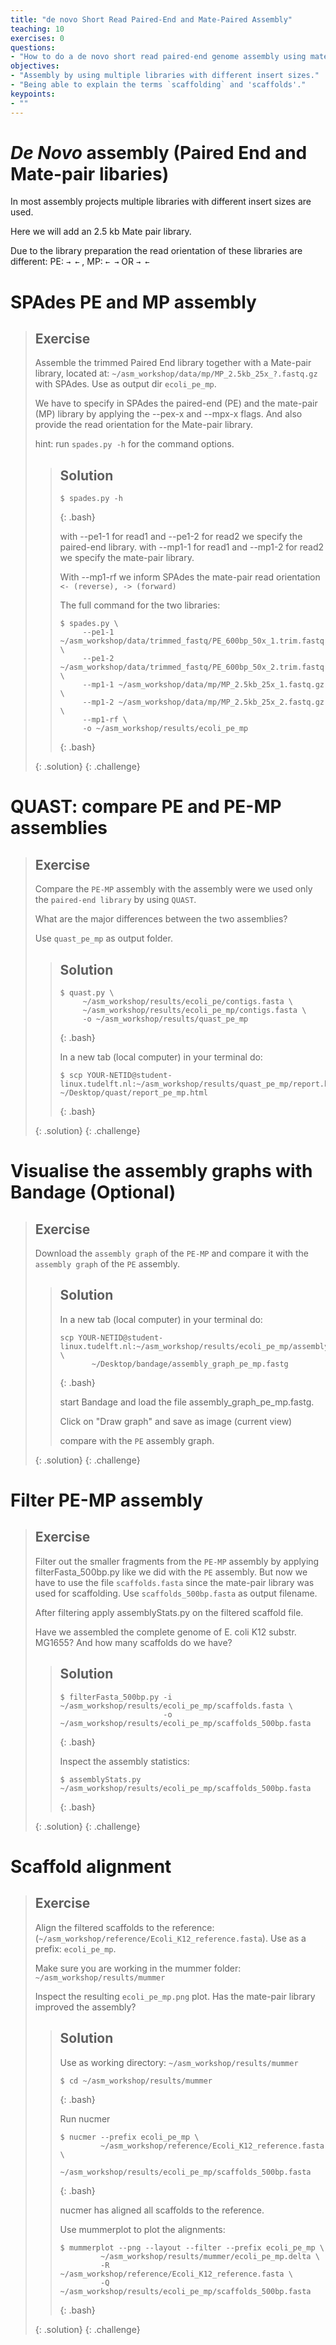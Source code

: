 ```yaml
---
title: "de novo Short Read Paired-End and Mate-Paired Assembly"
teaching: 10
exercises: 0
questions:
- "How to do a de novo short read paired-end genome assembly using mate-pairs?"
objectives:
- "Assembly by using multiple libraries with different insert sizes."
- "Being able to explain the terms `scaffolding` and 'scaffolds'."
keypoints:
- ""
---
```


# *De Novo* assembly (Paired End and Mate-pair libaries)

In most assembly projects multiple libraries with different insert sizes are used.

Here we will add an 2.5 kb Mate pair library.

Due to the library preparation the read orientation of these libraries are different: PE: `→ ←` , MP: `← →` OR `→ ←`


# SPAdes PE and MP assembly


> ## Exercise
> 
> Assemble the trimmed Paired End library together with a Mate-pair library, located at: `~/asm_workshop/data/mp/MP_2.5kb_25x_?.fastq.gz` with SPAdes. Use as output dir `ecoli_pe_mp`.
>
>
> We have to specify in SPAdes the paired-end (PE) and the mate-pair (MP) library by applying the --pex-x and --mpx-x flags. And also provide the read orientation for the Mate-pair library.
>
>
>
> hint: run `spades.py -h` for the command options.
>
>
>
>> ## Solution
>> 
>> ~~~
>> $ spades.py -h
>> ~~~
>> {: .bash}
>>
>> with --pe1-1 for read1 and --pe1-2 for read2 we specify the paired-end library.
>> with --mp1-1 for read1 and --mp1-2 for read2 we specify the mate-pair library.
>>
>>
>> With --mp1-rf we inform SPAdes the mate-pair read orientation `<- (reverse), -> (forward)`
>>
>>
>> The full command for the two libraries:
>>
>>
>> ~~~
>> $ spades.py \
>>      --pe1-1 ~/asm_workshop/data/trimmed_fastq/PE_600bp_50x_1.trim.fastq.gz \
>>      --pe1-2 ~/asm_workshop/data/trimmed_fastq/PE_600bp_50x_2.trim.fastq.gz \
>>      --mp1-1 ~/asm_workshop/data/mp/MP_2.5kb_25x_1.fastq.gz \
>>      --mp1-2 ~/asm_workshop/data/mp/MP_2.5kb_25x_2.fastq.gz \
>>      --mp1-rf \
>>      -o ~/asm_workshop/results/ecoli_pe_mp
>> ~~~
>> {: .bash}
>>
> {: .solution}
{: .challenge}

# QUAST: compare PE and PE-MP assemblies

> ## Exercise
> 
> Compare the `PE-MP` assembly with the assembly were we used only the `paired-end library` by using `QUAST`.
> 
>
> What are the major differences between the two assemblies?
>
>
>
> Use `quast_pe_mp` as output folder.
>
>
>
>> ## Solution
>> 
>> ~~~
>> $ quast.py \
>>      ~/asm_workshop/results/ecoli_pe/contigs.fasta \
>>      ~/asm_workshop/results/ecoli_pe_mp/contigs.fasta \
>>      -o ~/asm_workshop/results/quast_pe_mp
>> ~~~
>> {: .bash}
>>
>> In a new tab (local computer) in your terminal do:
>>
>> ~~~
>> $ scp YOUR-NETID@student-linux.tudelft.nl:~/asm_workshop/results/quast_pe_mp/report.html ~/Desktop/quast/report_pe_mp.html
>> ~~~
>> {: .bash}
>> 
> {: .solution}
{: .challenge}

# Visualise the assembly graphs with Bandage (Optional)

> ## Exercise
> 
> Download the `assembly graph` of the `PE-MP` and compare it with the `assembly graph` of the `PE` assembly.
> 
>
>> ## Solution
>>
>> In a new tab (local computer) in your terminal do:
>>
>> ~~~
>> scp YOUR-NETID@student-linux.tudelft.nl:~/asm_workshop/results/ecoli_pe_mp/assembly_graph.fastg \
>>        ~/Desktop/bandage/assembly_graph_pe_mp.fastg
>> ~~~
>> {: .bash}
>> 
>>
>> start Bandage and load the file assembly_graph_pe_mp.fastg.
>>
>> Click on "Draw graph" and save as image (current view)
>>
>> compare with the `PE` assembly graph.
>>
> {: .solution}
{: .challenge}

# Filter PE-MP assembly


> ## Exercise
>
> Filter out the smaller fragments from the `PE-MP` assembly by applying filterFasta_500bp.py like we did with the `PE` assembly. But now we have to use the file `scaffolds.fasta` since the mate-pair library was used for scaffolding.
> Use `scaffolds_500bp.fasta` as output filename.
>
> After filtering apply assemblyStats.py on the filtered scaffold file.
>
> Have we assembled the complete genome of E. coli K12 substr. MG1655?
> And how many scaffolds do we have?
>
>> ## Solution
>> 
>> ~~~
>> $ filterFasta_500bp.py -i ~/asm_workshop/results/ecoli_pe_mp/scaffolds.fasta \
>>                        -o ~/asm_workshop/results/ecoli_pe_mp/scaffolds_500bp.fasta
>> ~~~
>> {: .bash}
>> 
>> Inspect the assembly statistics:
>> 
>> ~~~
>> $ assemblyStats.py ~/asm_workshop/results/ecoli_pe_mp/scaffolds_500bp.fasta
>> ~~~
>> {: .bash}
>> 
> {: .solution}
{: .challenge}

# Scaffold alignment

> ## Exercise
>
>
> Align the filtered scaffolds to the reference: (`~/asm_workshop/reference/Ecoli_K12_reference.fasta`).
> Use as a prefix: `ecoli_pe_mp`.
>
> Make sure you are working in the mummer folder: `~/asm_workshop/results/mummer`
>
> Inspect the resulting `ecoli_pe_mp.png` plot.
> Has the mate-pair library improved the assembly?
>
>> ## Solution
>> 
>> Use as working directory: `~/asm_workshop/results/mummer`
>> ~~~
>> $ cd ~/asm_workshop/results/mummer
>> ~~~
>> {: .bash}
>> 
>> Run nucmer
>> 
>> ~~~
>> $ nucmer --prefix ecoli_pe_mp \
>>          ~/asm_workshop/reference/Ecoli_K12_reference.fasta \
>>          ~/asm_workshop/results/ecoli_pe_mp/scaffolds_500bp.fasta
>> ~~~
>> {: .bash}
>>
>> nucmer has aligned all scaffolds to the reference.
>> 
>> Use mummerplot to plot the alignments:
>>
>> ~~~
>> $ mummerplot --png --layout --filter --prefix ecoli_pe_mp \
>>          ~/asm_workshop/results/mummer/ecoli_pe_mp.delta \
>>          -R ~/asm_workshop/reference/Ecoli_K12_reference.fasta \
>>          -Q ~/asm_workshop/results/ecoli_pe_mp/scaffolds_500bp.fasta
>> ~~~
>> {: .bash}
>>
> {: .solution}
{: .challenge}




